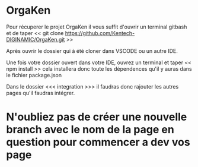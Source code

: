 # OrgaKen

Pour récuperer le projet OrgaKen il vous suffit d'ouvrir un terminal gitbash et de taper << git clone https://github.com/Kentech-DIGINAMIC/OrgaKen.git >>

Après ouvrir le dossier qui à été cloner dans VSCODE ou un autre IDE.

Une fois votre dossier ouvert dans votre IDE, ouvrez un terminal et taper << npm install >> cela installera donc toute les dépendences qu'il y auras dans le fichier package.json

Dans le dossier <<< integration >>> il faudras donc rajouter les autres pages qu'il faudras intégrer.

# N'oubliez pas de créer une nouvelle branch avec le nom de la page en question pour commencer a dev vos page #

